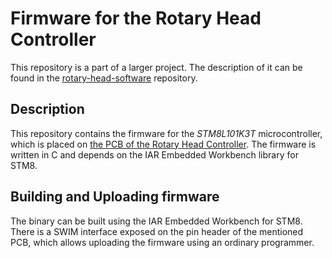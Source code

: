 # Firmware for the Rotary Head Controller
This repository is a part of a larger project. The description of it can be found in the [rotary-head-software](https://github.com/JanOlencki/rotary-head-software) repository.

## Description
This repository contains the firmware for the *STM8L101K3T* microcontroller, which is placed on [the PCB of the Rotary Head Controller](https://github.com/JanOlencki/rotary-head-electronics). The firmware is written in C and depends on the IAR Embedded Workbench library for STM8.

## Building and Uploading firmware
The binary can be built using the IAR Embedded Workbench for STM8. There is a SWIM interface exposed on the pin header of the mentioned PCB, which allows uploading the firmware using an ordinary programmer.